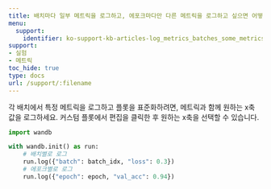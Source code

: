 ```yaml
---
title: 배치마다 일부 메트릭을 로그하고, 에포크마다만 다른 메트릭을 로그하고 싶으면 어떻게 하나요?
menu:
  support:
    identifier: ko-support-kb-articles-log_metrics_batches_some_metrics_epochs
support:
- 실험
- 메트릭
toc_hide: true
type: docs
url: /support/:filename
---
```


각 배치에서 특정 메트릭을 로그하고 플롯을 표준화하려면, 메트릭과 함께 원하는 x축 값을 로그하세요. 커스텀 플롯에서 편집을 클릭한 후 원하는 x축을 선택할 수 있습니다.

```python
import wandb

with wandb.init() as run:
    # 배치별로 로그
    run.log({"batch": batch_idx, "loss": 0.3})
    # 에포크별로 로그
    run.log({"epoch": epoch, "val_acc": 0.94})
```